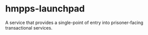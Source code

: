 # hmpps-launchpad
A service that provides a single-point of entry into prisoner-facing transactional services.
